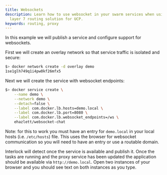 ```yaml
---
title: Websockets
description: Learn how to use websocket in your swarm services when using the
  layer 7 routing solution for UCP.
keywords: routing, proxy
---
```


In this example we will publish a service and configure support for websockets.

First we will create an overlay network so that service traffic is isolated and secure:

```bash
$> docker network create -d overlay demo
1se1glh749q1i4pw0kf26mfx5
```

Next we will create the service with websocket endpoints:

```bash
$> docker service create \
    --name demo \
    --network demo \
    --detach=false \
    --label com.docker.lb.hosts=demo.local \
    --label com.docker.lb.port=8080 \
    --label com.docker.lb.websocket_endpoints=/ws \
    ehazlett/websocket-chat
```

Note: for this to work you must have an entry for `demo.local` in your local hosts (i.e. `/etc/hosts`) file.
This uses the browser for websocket communication so you will need to have an entry or use a routable domain.

Interlock will detect once the service is available and publish it.  Once the tasks are running
and the proxy service has been updated the application should be available via `http://demo.local`.  Open
two instances of your browser and you should see text on both instances as you type.

